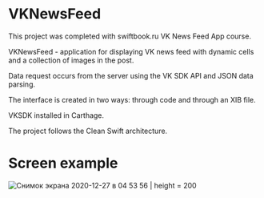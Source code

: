 # VKNewsFeed

This project was completed with swiftbook.ru VK News Feed App course.

VKNewsFeed - application for displaying VK news feed with dynamic cells and a collection of images in the post.

Data request occurs from the server using the VK SDK API and JSON data parsing.

The interface is created in two ways: through code and through an XIB file.

VKSDK installed in Carthage.

The project follows the Clean Swift architecture.

# Screen example

![Снимок экрана 2020-12-27 в 04 53 56](https://user-images.githubusercontent.com/65301656/103161177-9c554a80-47ff-11eb-9531-86768fe9e5a1.png) | height = 200
